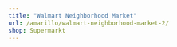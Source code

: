 ```yaml
---
title: "Walmart Neighborhood Market"
url: /amarillo/walmart-neighborhood-market-2/
shop: Supermarkt
---
```

